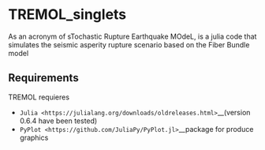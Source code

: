 # TREMOL_singlets
As an acronym of sTochastic Rupture Earthquake MOdeL, is a julia code that simulates the seismic asperity rupture scenario based on the Fiber Bundle model

Requirements
------------

TREMOL requieres 

* `Julia <https://julialang.org/downloads/oldreleases.html>`__(version 0.6.4 have been tested)
* `PyPlot <https://github.com/JuliaPy/PyPlot.jl>`__package for produce graphics
